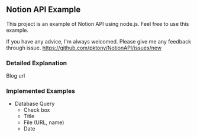 ## Notion API Example
This project is an example of Notion API using node.js.
Feel free to use this example.

If you have any advice, I'm always welcomed. Please give me any feedback through issue.
https://github.com/pktony/NotionAPI/issues/new

### Detailed Explanation
Blog url

### Implemented Examples
  - Database Query
    - Check box
    - Title
    - File (URL, name)
    - Date
